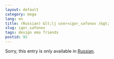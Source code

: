 ```yaml
---
layout: default
category: mega
lang: en
title: (Russian) &lt;lj user=igor_safonov /&gt;
slug: igor_safonov
tags: design emo friends 
postid: 92
---
```

<p>Sorry, this entry is only available in <a href="/mega/export/getposts.php">Russian</a>.</p>